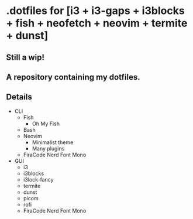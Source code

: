 # .dotfiles for [i3 + i3-gaps + i3blocks + fish + neofetch + neovim + termite + dunst]
## Still a wip!
A repository containing my dotfiles.
------
## Details
- CLI
  - Fish
    - Oh My Fish
  - Bash
  - Neovim
    - Minimalist theme
    - Many plugins
  - FiraCode Nerd Font Mono
- GUI
  - i3
  - i3blocks
  - i3lock-fancy
  - termite
  - dunst
  - picom
  - rofi
  - FiraCode Nerd Font Mono
